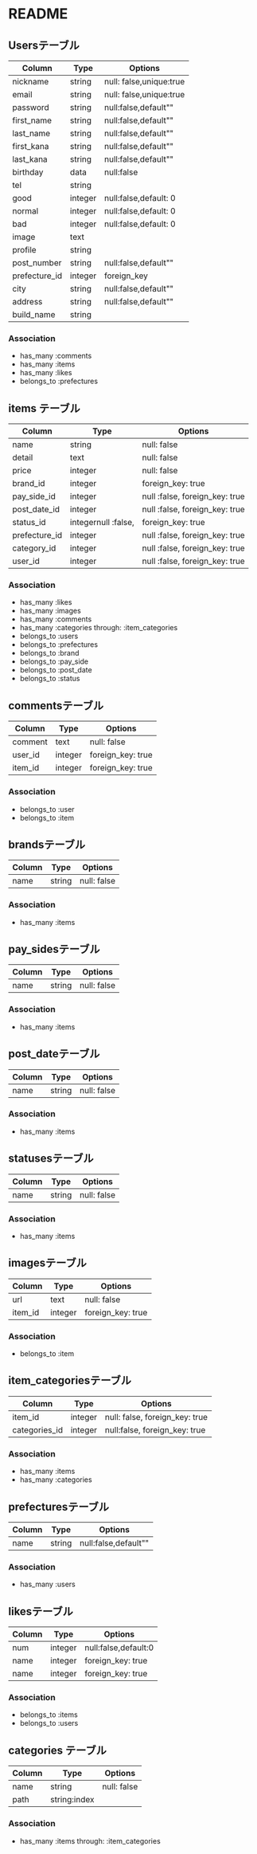 
# README

## Usersテーブル
|Column|Type|Options|
|------|----|-------|
|nickname|string|null: false,unique:true|
|email|string|null: false,unique:true|
|password|string|null:false,default""|
|first_name|string|null:false,default""|
|last_name|string|null:false,default""|
|first_kana|string|null:false,default""|
|last_kana|string|null:false,default""|
|birthday|data|null:false|
|tel|string||
|good|integer|null:false,default: 0|
|normal|integer|null:false,default: 0|
|bad|integer|null:false,default: 0|
|image|text||
|profile|string||
|post_number|string|null:false,default""|
|prefecture_id|integer|foreign_key|
|city|string|null:false,default""|
|address|string|null:false,default""|
|build_name|string||
### Association
- has_many :comments
- has_many :items
- has_many :likes
- belongs_to :prefectures
 
## items テーブル
|Column|Type|Options|
|------|----|-------|
|name|string|null: false|
|detail|text|null: false|
|price|integer|null: false|
|brand_id|integer|foreign_key: true|
|pay_side_id|integer|null :false, foreign_key: true|
|post_date_id|integer|null :false, foreign_key: true|
|status_id|integernull :false, |foreign_key: true|
|prefecture_id|integer|null :false, foreign_key: true|
|category_id|integer|null :false, foreign_key: true|
|user_id|integer|null :false, foreign_key: true|
### Association
- has_many :likes
- has_many :images
- has_many :comments
- has_many :categories through: :item_categories
- belongs_to :users
- belongs_to :prefectures
- belongs_to :brand
- belongs_to :pay_side
- belongs_to :post_date
- belongs_to :status
 
## commentsテーブル
|Column|Type|Options|
|------|----|-------|
|comment|text|null: false|
|user_id|integer|foreign_key: true|
|item_id|integer|foreign_key: true|
### Association
- belongs_to :user
- belongs_to :item
 
## brandsテーブル
|Column|Type|Options|
|------|----|-------|
|name|string|null: false|
### Association
- has_many :items
 
## pay_sidesテーブル
|Column|Type|Options|
|------|----|-------|
|name|string|null: false|
### Association
- has_many :items
 
## post_dateテーブル
|Column|Type|Options|
|------|----|-------|
|name|string|null: false|
### Association
- has_many :items
 
## statusesテーブル
|Column|Type|Options|
|------|----|-------|
|name|string|null: false|
### Association
- has_many :items
 
## imagesテーブル
|Column|Type|Options|
|------|----|-------|
|url|text|null: false|
|item_id|integer|foreign_key: true|
### Association
- belongs_to :item
 
## item_categoriesテーブル
|Column|Type|Options|
|------|----|-------|
|item_id|integer|null: false, foreign_key: true|
|categories_id|integer|null:false, foreign_key: true|
### Association
- has_many :items
- has_many :categories
 
## prefecturesテーブル
|Column|Type|Options|
|------|----|-------|
|name|string|null:false,default""|
### Association
- has_many :users
 
## likesテーブル
|Column|Type|Options|
|------|----|-------|
|num|integer|null:false,default:0|
|name|integer|foreign_key: true|
|name|integer|foreign_key: true|
### Association
- belongs_to :items
- belongs_to :users
 
## categories テーブル
|Column|Type|Options|
|------|----|-------|
|name|string|null: false|
|path|string:index||
### Association
- has_many :items through: :item_categories
 

